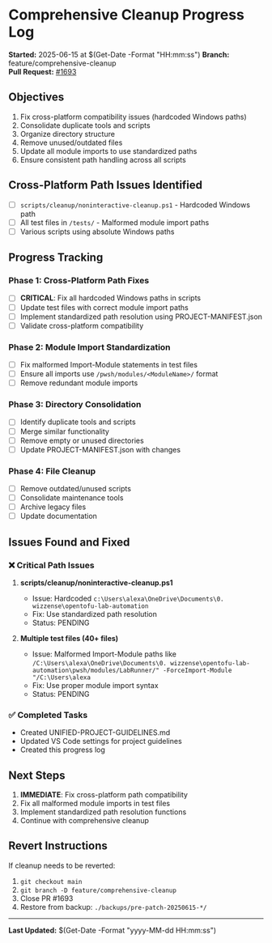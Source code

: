 # Comprehensive Cleanup Progress Log

**Started:** 2025-06-15 at $(Get-Date -Format "HH:mm:ss")
**Branch:** feature/comprehensive-cleanup  
**Pull Request:** [#1693](https://github.com/wizzense/opentofu-lab-automation/pull/1693)

## Objectives
1. Fix cross-platform compatibility issues (hardcoded Windows paths)
2. Consolidate duplicate tools and scripts
3. Organize directory structure
4. Remove unused/outdated files
5. Update all module imports to use standardized paths
6. Ensure consistent path handling across all scripts

## Cross-Platform Path Issues Identified
- [ ] `scripts/cleanup/noninteractive-cleanup.ps1` - Hardcoded Windows path
- [ ] All test files in `/tests/` - Malformed module import paths
- [ ] Various scripts using absolute Windows paths

## Progress Tracking

### Phase 1: Cross-Platform Path Fixes
- [ ] **CRITICAL**: Fix all hardcoded Windows paths in scripts
- [ ] Update test files with correct module import paths
- [ ] Implement standardized path resolution using PROJECT-MANIFEST.json
- [ ] Validate cross-platform compatibility

### Phase 2: Module Import Standardization  
- [ ] Fix malformed Import-Module statements in test files
- [ ] Ensure all imports use `/pwsh/modules/<ModuleName>/` format
- [ ] Remove redundant module imports

### Phase 3: Directory Consolidation
- [ ] Identify duplicate tools and scripts
- [ ] Merge similar functionality
- [ ] Remove empty or unused directories
- [ ] Update PROJECT-MANIFEST.json with changes

### Phase 4: File Cleanup
- [ ] Remove outdated/unused scripts
- [ ] Consolidate maintenance tools
- [ ] Archive legacy files
- [ ] Update documentation

## Issues Found and Fixed

### ❌ Critical Path Issues
1. **scripts/cleanup/noninteractive-cleanup.ps1**
   - Issue: Hardcoded `c:\Users\alexa\OneDrive\Documents\0. wizzense\opentofu-lab-automation`
   - Fix: Use standardized path resolution
   - Status: PENDING

2. **Multiple test files (40+ files)**
   - Issue: Malformed Import-Module paths like `/C:\Users\alexa\OneDrive\Documents\0. wizzense\opentofu-lab-automation\pwsh/modules/LabRunner/" -ForceImport-Module "/C:\Users\alexa`
   - Fix: Use proper module import syntax
   - Status: PENDING

### ✅ Completed Tasks
- Created UNIFIED-PROJECT-GUIDELINES.md
- Updated VS Code settings for project guidelines
- Created this progress log

## Next Steps
1. **IMMEDIATE**: Fix cross-platform path compatibility
2. Fix all malformed module imports in test files
3. Implement standardized path resolution functions
4. Continue with comprehensive cleanup

## Revert Instructions
If cleanup needs to be reverted:
1. `git checkout main`
2. `git branch -D feature/comprehensive-cleanup`
3. Close PR #1693
4. Restore from backup: `./backups/pre-patch-20250615-*/`

---
**Last Updated:** $(Get-Date -Format "yyyy-MM-dd HH:mm:ss")
